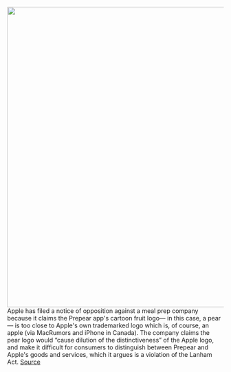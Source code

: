 <img src='https://cdn.vox-cdn.com/thumbor/7y_wsbMnZYqf-H1aI4CsXBdDBes=/0x0:2000x1121/1200x800/filters:focal(840x401:1160x721)/cdn.vox-cdn.com/uploads/chorus_image/image/67177773/prepear_apple.0.jpg' width='700px' /><br/>
Apple has filed a notice of opposition against a meal prep company because it claims the Prepear app's cartoon fruit logo— in this case, a pear— is too close to Apple's own trademarked logo which is, of course, an apple (via MacRumors and iPhone in Canada). The company claims the pear logo would “cause dilution of the distinctiveness” of the Apple logo, and make it difficult for consumers to distinguish between Prepear and Apple's goods and services, which it argues is a violation of the Lanham Act.
<a href='https://www.theverge.com/2020/8/9/21360683/apple-super-healthy-kids-prepear-pear-logo'> Source <a/>